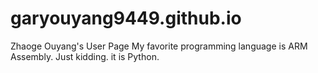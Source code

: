 # garyouyang9449.github.io
Zhaoge Ouyang's User Page
My favorite programming language is ARM Assembly. Just kidding. it is Python.